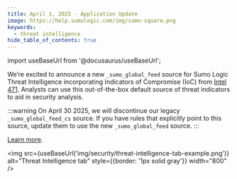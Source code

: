 ```yaml
---
title: April 1, 2025 - Application Update
image: https://help.sumologic.com/img/sumo-square.png
keywords:
  - threat intelligence
hide_table_of_contents: true    
---
```


import useBaseUrl from '@docusaurus/useBaseUrl';

We’re excited to announce a new `_sumo_global_feed` source for Sumo Logic Threat Intelligence incorporating Indicators of Compromise (IoC) from [Intel 471](https://intel471.com/). Analysts can use this out-of-the-box default source of threat indicators to aid in security analysis.

:::warning
On April 30 2025, we will discontinue our legacy `_sumo_global_feed_cs` source. If you have rules that explicitly point to this source, update them to use the new `_sumo_global_feed` source.
:::

[Learn more](/docs/security/threat-intelligence/about-threat-intelligence/#sumo-logic-global-feed-source).

<img src={useBaseUrl('img/security/threat-intelligence-tab-example.png')} alt="Threat Intelligence tab" style={{border: '1px solid gray'}} width="800" />
